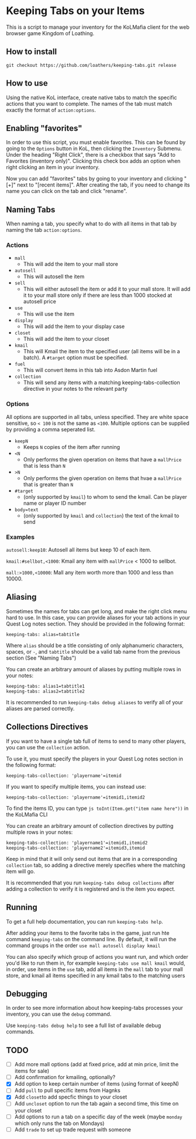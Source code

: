 # Keeping Tabs on your Items

This is a script to manage your inventory for the KoLMafia client for the web browser game Kingdom of Loathing.

## How to install

```text
git checkout https://github.com/loathers/keeping-tabs.git release
```

## How to use

Using the native KoL interface, create native tabs to match the specific actions that you want to complete. The names of the tab must match exactly the format of `action:options`.

## Enabling "favorites"

In order to use this script, you must enable favorites. This can be found by going to the `Options` button in KoL, then clicking the `Inventory` Submenu.
Under the heading "Right Click", there is a checkbox that says "Add to Favorites (inventory only)". Clicking this check box adds an option when right clicking an item in your inventory.

Now you can add "favorites" tabs by going to your inventory and clicking "\[+\]" next to "\[recent items\]". After creating the tab, if you need to change its name you can click on the tab and click "rename".

## Naming Tabs

When naming a tab, you specify what to do with all items in that tab by naming the tab `action:options`.

### Actions

* `mall`
  * This will add the item to your mall store
* `autosell`
  * This will autosell the item
* `sell`
  * This will either autosell the item or add it to your mall store. It will add it to your mall store only if there are less than 1000 stocked at autosell price
* `use`
  * This will use the item
* `display`
  * This will add the item to your display case
* `closet`
  * This will add the item to your closet
* `kmail`
  * This will Kmail the item to the specified user (all items will be in a batch). A `#target` option must be specified.
* `fuel`
  * This will convert items in this tab into Asdon Martin fuel
* `collection`
  * This will send any items with a matching keeping-tabs-collection directive in your notes to the relevant party

### Options

All options are supported in all tabs, unless specified. They are white space sensitive, so `< 100` is not the same as `<100`. Multiple options can be supplied by providing a comma seperated list.

* `keepN`
  * Keeps `N` copies of the item after running
* `<N`
  * Only performs the given operation on items that have a `mallPrice` that is less than `N`
* `>N`
  * Only performs the given operation on items that hvae a `mallPrice` that is greater than `N`
* `#target`
  * (only supported by `kmail`) to whom to send the kmail. Can be player name or player ID number
* `body=text`
  * (only supported by `kmail` and `collection`) the text of the kmail to send

### Examples

`autosell:keep10`: Autosell all items but keep 10 of each item.

`kmail:#sellbot,<1000`: Kmail any item with `mallPrice` < 1000 to sellbot.

`mall:>1000,<10000`: Mall any item worth more than 1000 and less than 10000.

## Aliasing

Sometimes the names for tabs can get long, and make the right click menu hard to use. In this case, you can provide aliases for your tab actions in your Quest Log notes section. They should be provided in the following format:

`keeping-tabs: alias=tabtitle`

Where `alias` should be a title consisting of only alphanumeric characters, spaces, or `-`, and `tabtitle` should be a valid tab name from the previous section (See "Naming Tabs")

You can create an arbitrary amount of aliases by putting multiple rows in your notes:

```
keeping-tabs: alias1=tabtitle1
keeping-tabs: alias2=tabtitle2
```

It is recommended to run `keeping-tabs debug aliases` to verify all of your aliases are parsed correctly.

## Collections Directives

If you want to have a single tab full of items to send to many other players, you can use the `collection` action.

To use it, you must specify the players in your Quest Log notes section in the following format:

`keeping-tabs-collection: 'playername'=itemid`

If you want to specify multiple items, you can instead use:

`keeping-tabs-collection: 'playername'=itemid1,itemid2`

To find the items ID, you can type `js toInt(Item.get("item name here"))` in the KoLMafia CLI

You can create an arbitrary amount of collection directives by putting multiple rows in your notes:

```
keeping-tabs-collection: 'playername1'=itemid1,itemid2
keeping-tabs-collection: 'playername2'=itemid3,itemid
```

Keep in mind that it will only send out items that are in a corresponding `collection` tab, so adding a directive merely specifies where the matching item will go.

It is recommended that you run `keeping-tabs debug collections` after adding a collection to verify it is registered and is the item you expect.

## Running

To get a full help documentation, you can run `keeping-tabs help`.

After adding your items to the favorite tabs in the game, just run hte command `keeping-tabs` on the command line. By default, it will run the command groups in the order `use mall autosell display kmail`

You can also specify which group of actions you want run, and which order you'd like to run them in, for example `keeping-tabs use mall kmail` would, in order, use items in the `use` tab, add all items in the `mall` tab to your mall store, and kmail all items specified in any kmail tabs to the matching users

## Debugging

In order to see more information about how keeping-tabs processes your inventory, you can use the `debug` command.

Use `keeping-tabs debug help` to see a full list of available debug commands.

## TODO

* [ ] Add more mall options (add at fixed price, add at min price, limit the items for sale)
* [ ] Add confirmation for kmailing, optionally?
* [x] Add option to keep certain number of items (using format of keepN)
* [ ] Add `pull` to pull specific items from Hagnks
* [x] Add `closet`to add specfic things to your closet
* [ ] Add `uncloset` option to run the tab again a second time, this time on your closet
* [ ] Add options to run a tab on a specific day of the week (maybe `monday` which only runs the tab on Mondays)
* [ ] Add `trade` to set up trade request with someone

